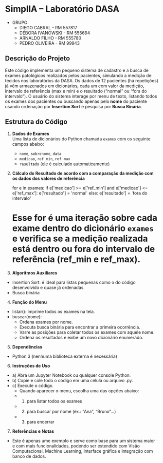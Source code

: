 # SimplIA – Laboratório DASA 

- GRUPO:
    - DIEGO CABRAL - RM 557817
    - DÉBORA IVANOWSKI - RM 555694
    - ARNALDO FILHO - RM 555780
    - PEDRO OLIVEIRA - RM 99943

## Descrição do Projeto  
Este código implementa um pequeno sistema de cadastro e a busca de exames patológicos realizados pelos pacientes, simulando a medição de tecidos nos laboratórios da DASA. Os dados de 12 pacientes (há repetições) já vêm armazenados em dicionários, cada um com valor da medição, intervalo de referência (max e min) e o resultado (“normal” ou “fora do intervalo”). O usuário do sistema interage por menu de texto, listando todos os exames dos pacientes ou buscando apenas pelo **nome** do paciente usando ordenação por **Insertion Sort** e pesquisa por **Busca Binária**.

## Estrutura do Código

1. **Dados de Exames**  
   Uma lista de dicionários do Python chamada `exames` com os seguinte campos abaixo:  
   - `nome`, `sobrenome`, `data`  
   - `medicao`, `ref_min`, `ref_max`  
   - `resultado` (ele é calculado automaticamente)  

2. **Cálculo do Resultado de acordo com a comparação da medição com os dados dos valores de referência**  
   
   for e in exames:
       if e['medicao'] >= e['ref_min'] and e['medicao'] <= e['ref_max']:
           e['resultado'] = 'normal'
       else:
           e['resultado'] = 'fora do intervalo'

    # Esse for é uma iteração sobre cada exame dentro do dicionário `exames` e verifica se a medição realizada está dentro ou fora do intervalo de referência (ref_min e ref_max).

3. **Algoritmos Auxiliares** 
- Insertion Sort: é ideal para listas pequenas como o do código desenvolvido e quase já ordenadas.
- Busca binária

4. **Função do Menu**
- listar(): imprime todos os exames na tela.
- buscar(nome):
    - Ordena exames por nome.
    - Executa busca binária para encontrar a primeira ocorrência.
    - Varre as posições para coletar todos os exames com aquele nome.
    - Ordena os resultados e exibe um novo dicionário enumerado.

5. **Dependências**
- Python 3 (nenhuma biblioteca externa é necessária)
6. **Instruções de Uso**
- a) Abra um Jupyter Notebook ou qualquer console Python.
- b) Copie e cole todo o código em uma célula ou arquivo .py.
- c) Execute o código.
    - Quando aparecer o menu, escolha uma das opções abaixo:
    - 1) para listar todos os exames
    - 2) para buscar por nome (ex.: “Ana”, “Bruno”…)
    - 3) para encerrar

7. **Referências e Notas**
- Este é apenas ume exemplo e serve como base para um sistema maior e com mais funcionalidades, podendo ser estendido com Visão Computacional, Machine Learning, interface gráfica e integração com banco de dados.

